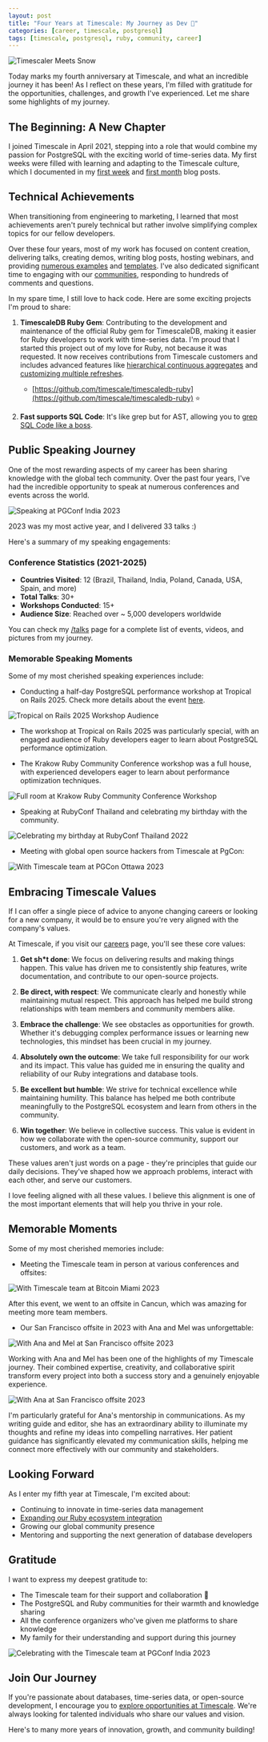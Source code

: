 ```yaml
---
layout: post
title: "Four Years at Timescale: My Journey as Dev 🥑"
categories: [career, timescale, postgresql]
tags: [timescale, postgresql, ruby, community, career]
---
```


![Timescaler Meets Snow](/images/jonatas-2025-timescaledb-madrid-snow.jpg)

Today marks my fourth anniversary at Timescale, and what an incredible journey it has been! As I reflect on these years, I'm filled with gratitude for the opportunities, challenges, and growth I've experienced. Let me share some highlights of my journey.

## The Beginning: A New Chapter

I joined Timescale in April 2021, stepping into a role that would combine my passion for PostgreSQL with the exciting world of time-series data. My first weeks were filled with learning and adapting to the Timescale culture, which I documented in my [first week](https://ideia.me/my-first-week-at-timescale) and [first month](https://ideia.me/my-first-month-at-timescale) blog posts.

## Technical Achievements

When transitioning from engineering to marketing, I learned that most achievements aren't purely technical but rather involve simplifying complex topics for our fellow developers.

Over these four years, most of my work has focused on content creation, delivering talks, creating demos, writing blog posts, hosting webinars,
and providing [numerous examples](https://github.com/jonatas/sql-snippets) and [templates](https://github.com/timescale/templates).
I've also dedicated significant time to engaging with our [communities](https://www.timescale.com/community), responding to hundreds of comments and questions.

In my spare time, I still love to hack code. Here are some exciting projects I'm proud to share:

1. **TimescaleDB Ruby Gem**: Contributing to the development and maintenance of the official Ruby gem for TimescaleDB, making it easier for Ruby developers to work with time-series data. I'm proud that I started this project out of my love for Ruby, not because it was requested. It now receives contributions from Timescale customers and includes advanced features like [hierarchical continuous aggregates](https://ideia.me/hierarchical-continuous-aggregates-with-ruby) and [customizing multiple refreshes](https://ideia.me/customize-multiple-refreshes-continuous-aggregates).

   * [https://github.com/timescale/timescaledb-ruby](https://github.com/timescale/timescaledb-ruby) ⭐️

2. **Fast supports SQL Code**: It's like grep but for AST, allowing you to [grep SQL Code like a boss](/grepping-sql-code-like-a-boss).

## Public Speaking Journey

One of the most rewarding aspects of my career has been sharing knowledge with the global tech community. Over the past four years, I've had the incredible opportunity to speak at numerous conferences and events across the world.

![Speaking at PGConf India 2023](/images/pgconf-india-2023-jonatasdp-talk.jpg)

2023 was my most active year, and I delivered 33 talks :)

Here's a summary of my speaking engagements:

### Conference Statistics (2021-2025)

- **Countries Visited**: 12 (Brazil, Thailand, India, Poland, Canada, USA, Spain, and more)
- **Total Talks**: 30+
- **Workshops Conducted**: 15+
- **Audience Size**: Reached over ~ 5,000 developers worldwide

You can check my [/talks](/talks) page for a complete list of events, videos, and pictures from my journey.

### Memorable Speaking Moments

Some of my most cherished speaking experiences include:

- Conducting a half-day PostgreSQL performance workshop at Tropical on Rails 2025. Check more details about the event [here](/tropical-on-rails-2025-a-celebration-of-ruby-community).

![Tropical on Rails 2025 Workshop Audience](/images/tropicalonrails-2025-workshop-audience.jpg)

- The workshop at Tropical on Rails 2025 was particularly special, with an engaged audience of Ruby developers eager to learn about PostgreSQL performance optimization.

- The Krakow Ruby Community Conference workshop was a full house, with experienced developers eager to learn about performance optimization techniques.

![Full room at Krakow Ruby Community Conference Workshop](/images/krakow-ruby-community-conference-performance-workshop-full-room.jpg)

- Speaking at RubyConf Thailand and celebrating my birthday with the community.

![Celebrating my birthday at RubyConf Thailand 2022](/images/jonatasdp-birthday-thailand-2022.jpg)

- Meeting with global open source hackers from Timescale at PgCon:

![With Timescale team at PGCon Ottawa 2023](/images/jonatas-timescale-friends-pgcon-ottawa-2023.jpeg)

## Embracing Timescale Values

If I can offer a single piece of advice to anyone changing careers or looking for a new company, it would be to ensure you're very aligned with the company's values.

At Timescale, if you visit our [careers](https://www.timescale.com/careers) page, you'll see these core values:

1. **Get sh*t done**: We focus on delivering results and making things happen. This value has driven me to consistently ship features, write documentation, and contribute to our open-source projects.

2. **Be direct, with respect**: We communicate clearly and honestly while maintaining mutual respect. This approach has helped me build strong relationships with team members and community members alike.

3. **Embrace the challenge**: We see obstacles as opportunities for growth. Whether it's debugging complex performance issues or learning new technologies, this mindset has been crucial in my journey.

4. **Absolutely own the outcome**: We take full responsibility for our work and its impact. This value has guided me in ensuring the quality and reliability of our Ruby integrations and database tools.

5. **Be excellent but humble**: We strive for technical excellence while maintaining humility. This balance has helped me both contribute meaningfully to the PostgreSQL ecosystem and learn from others in the community.

6. **Win together**: We believe in collective success. This value is evident in how we collaborate with the open-source community, support our customers, and work as a team.

These values aren't just words on a page - they're principles that guide our daily decisions. They've shaped how we approach problems, interact with each other, and serve our customers.

I love feeling aligned with all these values. I believe this alignment is one of the most important elements that will help you thrive in your role.

## Memorable Moments

Some of my most cherished memories include:

- Meeting the Timescale team in person at various conferences and offsites:

![With Timescale team at Bitcoin Miami 2023](/images/bitcoin-miami-2023-timescale-folks.jpg)

After this event, we went to an offsite in Cancun, which was amazing for meeting more team members.

- Our San Francisco offsite in 2023 with Ana and Mel was unforgettable:

![With Ana and Mel at San Francisco offsite 2023](/images/jonatas-ana-mel-2023-sfo-offsite.png)

Working with Ana and Mel has been one of the highlights of my Timescale journey. Their combined expertise, creativity, and collaborative spirit transform every project into both a success story and a genuinely enjoyable experience.

![With Ana at San Francisco offsite 2023](/images/jonatas-ana-2023-sfo-offsite.png)

I'm particularly grateful for Ana's mentorship in communications. As my writing guide and editor, she has an extraordinary ability to illuminate my thoughts and refine my ideas into compelling narratives. Her patient guidance has significantly elevated my communication skills, helping me connect more effectively with our community and stakeholders.

## Looking Forward

As I enter my fifth year at Timescale, I'm excited about:

- Continuing to innovate in time-series data management
- [Expanding our Ruby ecosystem integration](https://www.timescale.com/blog/connecting-ruby-and-postgresql-timescale-integrations-expand)
- Growing our global community presence
- Mentoring and supporting the next generation of database developers

## Gratitude

I want to express my deepest gratitude to:

- The Timescale team for their support and collaboration 🫶
- The PostgreSQL and Ruby communities for their warmth and knowledge sharing 
- All the conference organizers who've given me platforms to share knowledge
- My family for their understanding and support during this journey

![Celebrating with the Timescale team at PGConf India 2023](/images/pgconf-india-2023-dinner-with-timescale-folks.jpg)

## Join Our Journey

If you're passionate about databases, time-series data, or open-source development, I encourage you to [explore opportunities at Timescale](https://www.timescale.com/careers). We're always looking for talented individuals who share our values and vision.

Here's to many more years of innovation, growth, and community building!